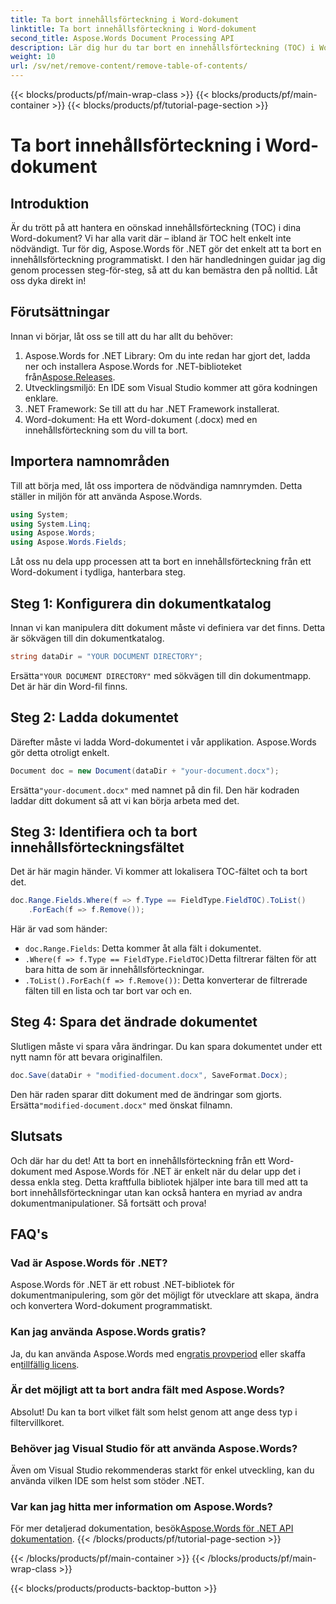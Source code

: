 ```yaml
---
title: Ta bort innehållsförteckning i Word-dokument
linktitle: Ta bort innehållsförteckning i Word-dokument
second_title: Aspose.Words Document Processing API
description: Lär dig hur du tar bort en innehållsförteckning (TOC) i Word-dokument med Aspose.Words för .NET med denna lättanvända handledning.
weight: 10
url: /sv/net/remove-content/remove-table-of-contents/
---
```


{{< blocks/products/pf/main-wrap-class >}}
{{< blocks/products/pf/main-container >}}
{{< blocks/products/pf/tutorial-page-section >}}

# Ta bort innehållsförteckning i Word-dokument

## Introduktion

Är du trött på att hantera en oönskad innehållsförteckning (TOC) i dina Word-dokument? Vi har alla varit där – ibland är TOC helt enkelt inte nödvändigt. Tur för dig, Aspose.Words för .NET gör det enkelt att ta bort en innehållsförteckning programmatiskt. I den här handledningen guidar jag dig genom processen steg-för-steg, så att du kan bemästra den på nolltid. Låt oss dyka direkt in!

## Förutsättningar

Innan vi börjar, låt oss se till att du har allt du behöver:

1.  Aspose.Words for .NET Library: Om du inte redan har gjort det, ladda ner och installera Aspose.Words for .NET-biblioteket från[Aspose.Releases](https://releases.aspose.com/words/net/).
2. Utvecklingsmiljö: En IDE som Visual Studio kommer att göra kodningen enklare.
3. .NET Framework: Se till att du har .NET Framework installerat.
4. Word-dokument: Ha ett Word-dokument (.docx) med en innehållsförteckning som du vill ta bort.

## Importera namnområden

Till att börja med, låt oss importera de nödvändiga namnrymden. Detta ställer in miljön för att använda Aspose.Words.

```csharp
using System;
using System.Linq;
using Aspose.Words;
using Aspose.Words.Fields;
```

Låt oss nu dela upp processen att ta bort en innehållsförteckning från ett Word-dokument i tydliga, hanterbara steg.

## Steg 1: Konfigurera din dokumentkatalog

Innan vi kan manipulera ditt dokument måste vi definiera var det finns. Detta är sökvägen till din dokumentkatalog.

```csharp
string dataDir = "YOUR DOCUMENT DIRECTORY";
```

 Ersätta`"YOUR DOCUMENT DIRECTORY"` med sökvägen till din dokumentmapp. Det är här din Word-fil finns.

## Steg 2: Ladda dokumentet

Därefter måste vi ladda Word-dokumentet i vår applikation. Aspose.Words gör detta otroligt enkelt.

```csharp
Document doc = new Document(dataDir + "your-document.docx");
```

 Ersätta`"your-document.docx"` med namnet på din fil. Den här kodraden laddar ditt dokument så att vi kan börja arbeta med det.

## Steg 3: Identifiera och ta bort innehållsförteckningsfältet

Det är här magin händer. Vi kommer att lokalisera TOC-fältet och ta bort det.

```csharp
doc.Range.Fields.Where(f => f.Type == FieldType.FieldTOC).ToList()
    .ForEach(f => f.Remove());
```

Här är vad som händer:
- `doc.Range.Fields`: Detta kommer åt alla fält i dokumentet.
- `.Where(f => f.Type == FieldType.FieldTOC)`Detta filtrerar fälten för att bara hitta de som är innehållsförteckningar.
- `.ToList().ForEach(f => f.Remove())`: Detta konverterar de filtrerade fälten till en lista och tar bort var och en.

## Steg 4: Spara det ändrade dokumentet

Slutligen måste vi spara våra ändringar. Du kan spara dokumentet under ett nytt namn för att bevara originalfilen.

```csharp
doc.Save(dataDir + "modified-document.docx", SaveFormat.Docx);
```

 Den här raden sparar ditt dokument med de ändringar som gjorts. Ersätta`"modified-document.docx"` med önskat filnamn.

## Slutsats

Och där har du det! Att ta bort en innehållsförteckning från ett Word-dokument med Aspose.Words för .NET är enkelt när du delar upp det i dessa enkla steg. Detta kraftfulla bibliotek hjälper inte bara till med att ta bort innehållsförteckningar utan kan också hantera en myriad av andra dokumentmanipulationer. Så fortsätt och prova!

## FAQ's

### Vad är Aspose.Words för .NET?

Aspose.Words för .NET är ett robust .NET-bibliotek för dokumentmanipulering, som gör det möjligt för utvecklare att skapa, ändra och konvertera Word-dokument programmatiskt.

### Kan jag använda Aspose.Words gratis?

 Ja, du kan använda Aspose.Words med en[gratis provperiod](https://releases.aspose.com/) eller skaffa en[tillfällig licens](https://purchase.aspose.com/temporary-license/).

### Är det möjligt att ta bort andra fält med Aspose.Words?

Absolut! Du kan ta bort vilket fält som helst genom att ange dess typ i filtervillkoret.

### Behöver jag Visual Studio för att använda Aspose.Words?

Även om Visual Studio rekommenderas starkt för enkel utveckling, kan du använda vilken IDE som helst som stöder .NET.

### Var kan jag hitta mer information om Aspose.Words?

 För mer detaljerad dokumentation, besök[Aspose.Words för .NET API dokumentation](https://reference.aspose.com/words/net/).
{{< /blocks/products/pf/tutorial-page-section >}}

{{< /blocks/products/pf/main-container >}}
{{< /blocks/products/pf/main-wrap-class >}}

{{< blocks/products/products-backtop-button >}}
